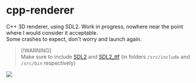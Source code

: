 # cpp-renderer
C++ 3D renderer, using SDL2. Work in progress, nowhere near the point where I would consider it acceptable.  
Some crashes to expect, don't worry and launch again.

> [!WARNING]\
> Make sure to include [SDL2](https://github.com/davidsiaw/SDL2) and [SDL2_ttf](https://github.com/libsdl-org/SDL_ttf) (in folders `/src/include` and `/src/bin` respectively)

![](https://github.com/d-002/cpp-renderer/assets/69427207/576aa367-f054-4401-b811-f6babb4bea25)
